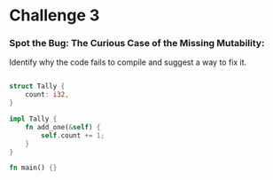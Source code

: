 # Challenge 3

### Spot the Bug: The Curious Case of the Missing Mutability:

Identify why the code fails to compile and suggest a way to fix it.

```rust

struct Tally {
    count: i32,
}

impl Tally {
    fn add_one(&self) {
        self.count += 1;
    }
}

fn main() {}

```
